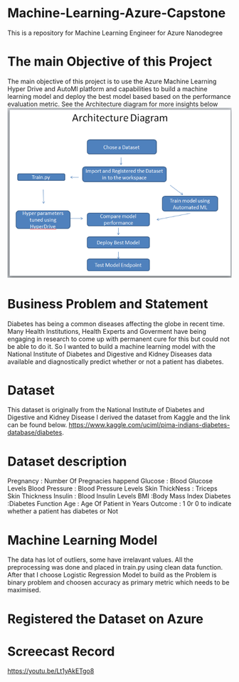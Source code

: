 # Machine-Learning-Azure-Capstone
This is a repository for Machine Learning Engineer for Azure Nanodegree
# The main Objective of this Project
The main objective of this project is to use the Azure Machine Learning Hyper Drive and AutoMl platform and capabilities to build a machine learning model and deploy the best model based based on the performance evaluation metric.
See the Architecture diagram for more insights below
<img src='https://github.com/ohikhatemenG/Machine-Learning-Azure-Capstone/blob/main/Architecture%20Diagram%202.png'>
# Business Problem and Statement
Diabetes has being a common diseases affecting the globe in recent time. Many Health Institutions, Health Experts and Goverment have being engaging in research to come up with permanent cure for this but could not be able to do it. So I wanted to build a machine learning model with the  National Institute of Diabetes and Digestive and Kidney Diseases data available and  diagnostically predict whether or not a patient has diabetes.
# Dataset
This dataset is originally from the National Institute of Diabetes and Digestive and Kidney Disease
I derived the dataset from Kaggle and the link can be found below.
https://www.kaggle.com/uciml/pima-indians-diabetes-database/diabetes.
# Dataset description
Pregnancy : Number Of Pregnacies happend
Glucose : Blood Glucose Levels
Blood Pressure : Blood Pressure Levels
Skin ThickNess : Triceps Skin Thickness
Insulin : Blood Insulin Levels
BMI :Body Mass Index
Diabetes :Diabetes Function
Age : Age Of Patient in Years
Outcome : 1 0r 0 to indicate whether a patient has diabetes or Not
# Machine Learning Model 
The data has lot of outliers, some have irrelavant values. All the preprocessing was done and placed in train.py using clean data function. After that I choose Logistic Regression Model to build as the Problem is binary problem and choosen accuracy as primary metric which needs to be maximised.
# Registered the Dataset on Azure



# Screecast Record
https://youtu.be/Lt1yAkETgo8
